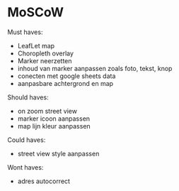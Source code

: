 # MoSCoW

Must haves:
* LeafLet map
* Choropleth overlay
* Marker neerzetten
* inhoud van marker aanpassen zoals foto, tekst, knop
* conecten met google sheets data
* aanpasbare achtergrond en map

Should haves:
* on zoom street view
* marker icoon aanpassen
* map lijn kleur aanpassen

Could haves:
* street view style aanpassen

Wont haves:
* adres autocorrect 

